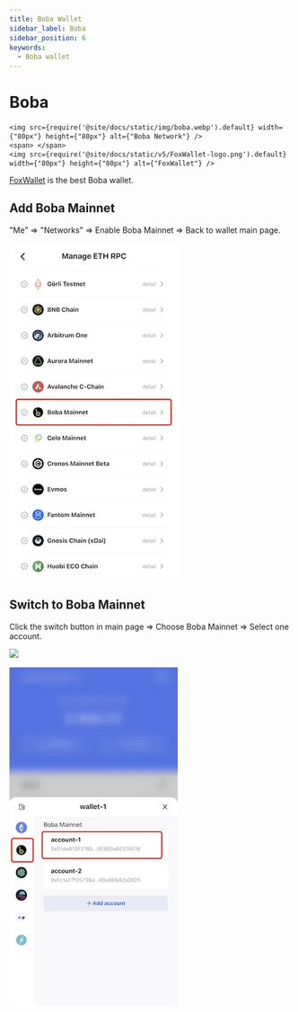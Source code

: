 ```yaml
---
title: Boba Wallet
sidebar_label: Boba
sidebar_position: 6
keywords:
  - Boba wallet
---
```


# Boba
```mdx-code-block
<img src={require('@site/docs/static/img/boba.webp').default} width={"80px"} height={"80px"} alt={"Boba Network"} />
<span> </span>
<img src={require('@site/docs/static/v5/FoxWallet-logo.png').default} width={"80px"} height={"80px"} alt={"FoxWallet"} />
```
[FoxWallet](https://foxwallet.com) is the best Boba wallet.

## Add Boba Mainnet

"Me" => "Networks" => Enable Boba Mainnet => Back to wallet main page.

![](../img/add-boba.webp)

## Switch to Boba Mainnet

Click the switch button in main page => Choose Boba Mainnet => Select one
account.

<img src="/img/docs/switch-entrance.webp" width="320" />

![](../img/switch-boba.webp)